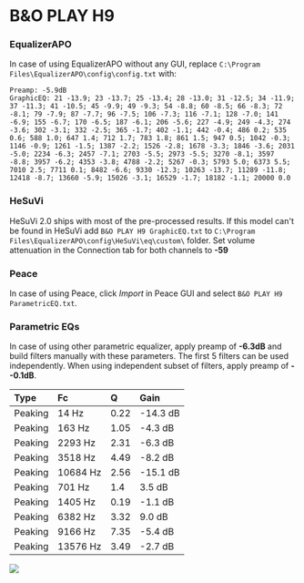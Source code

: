 # B&O PLAY H9

### EqualizerAPO
In case of using EqualizerAPO without any GUI, replace `C:\Program Files\EqualizerAPO\config\config.txt`
with:
```
Preamp: -5.9dB
GraphicEQ: 21 -13.9; 23 -13.7; 25 -13.4; 28 -13.0; 31 -12.5; 34 -11.9; 37 -11.3; 41 -10.5; 45 -9.9; 49 -9.3; 54 -8.8; 60 -8.5; 66 -8.3; 72 -8.1; 79 -7.9; 87 -7.7; 96 -7.5; 106 -7.3; 116 -7.1; 128 -7.0; 141 -6.9; 155 -6.7; 170 -6.5; 187 -6.1; 206 -5.6; 227 -4.9; 249 -4.3; 274 -3.6; 302 -3.1; 332 -2.5; 365 -1.7; 402 -1.1; 442 -0.4; 486 0.2; 535 0.6; 588 1.0; 647 1.4; 712 1.7; 783 1.8; 861 1.5; 947 0.5; 1042 -0.3; 1146 -0.9; 1261 -1.5; 1387 -2.2; 1526 -2.8; 1678 -3.3; 1846 -3.6; 2031 -5.0; 2234 -6.3; 2457 -7.1; 2703 -5.5; 2973 -5.5; 3270 -8.1; 3597 -8.8; 3957 -6.2; 4353 -3.8; 4788 -2.2; 5267 -0.3; 5793 5.0; 6373 5.5; 7010 2.5; 7711 0.1; 8482 -6.6; 9330 -12.3; 10263 -13.7; 11289 -11.8; 12418 -8.7; 13660 -5.9; 15026 -3.1; 16529 -1.7; 18182 -1.1; 20000 0.0
```

### HeSuVi
HeSuVi 2.0 ships with most of the pre-processed results. If this model can't be found in HeSuVi add
`B&O PLAY H9 GraphicEQ.txt` to `C:\Program Files\EqualizerAPO\config\HeSuVi\eq\custom\` folder.
Set volume attenuation in the Connection tab for both channels to **-59**

### Peace
In case of using Peace, click *Import* in Peace GUI and select `B&O PLAY H9 ParametricEQ.txt`.

### Parametric EQs
In case of using other parametric equalizer, apply preamp of **-6.3dB** and build filters manually
with these parameters. The first 5 filters can be used independently.
When using independent subset of filters, apply preamp of **--0.1dB**.

| Type    | Fc       |    Q | Gain     |
|:--------|:---------|:-----|:---------|
| Peaking | 14 Hz    | 0.22 | -14.3 dB |
| Peaking | 163 Hz   | 1.05 | -4.3 dB  |
| Peaking | 2293 Hz  | 2.31 | -6.3 dB  |
| Peaking | 3518 Hz  | 4.49 | -8.2 dB  |
| Peaking | 10684 Hz | 2.56 | -15.1 dB |
| Peaking | 701 Hz   | 1.4  | 3.5 dB   |
| Peaking | 1405 Hz  | 0.19 | -1.1 dB  |
| Peaking | 6382 Hz  | 3.32 | 9.0 dB   |
| Peaking | 9166 Hz  | 7.35 | -5.4 dB  |
| Peaking | 13576 Hz | 3.49 | -2.7 dB  |

![](https://raw.githubusercontent.com/jaakkopasanen/AutoEq/master/results/rtings/rtings/B&O%20PLAY%20H9/B&O%20PLAY%20H9.png)